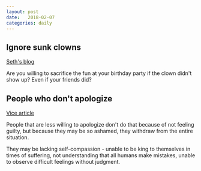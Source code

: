 ```yaml
---
layout: post
date:   2018-02-07
categories: daily
---
```


## Ignore sunk clowns
[Seth's blog](http://sethgodin.typepad.com/seths_blog/2018/02/ignore-sunk-clowns.html)

Are you willing to sacrifice the fun at your birthday party if the clown didn't show up? Even if your friends did?

## People who don't apologize
[Vice article](https://tonic.vice.com/en_us/article/paqjdk/why-people-never-apologize)

People that are less willing to apologize don't do that because of not feeling guilty, but because they may be so ashamed, they withdraw from the entire situation.

They may be lacking self-compassion - unable to be king to themselves in times of suffering, not understanding that all humans make mistakes, unable to observe difficult feelings without judgment.
